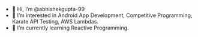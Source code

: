 - 👋 Hi, I’m @abhishekgupta-99
- 👀 I’m interested in Android App Development, Competitive Programming, Karate API Testing, AWS Lambdas.
- 🌱 I’m currently learning Reactive Programming.

<!---
abhishekgupta-99/abhishekgupta-99 is a ✨ special ✨ repository because its `README.md` (this file) appears on your GitHub profile.
You can click the Preview link to take a look at your changes.
--->
